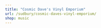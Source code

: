 ```yaml
---
title: "Cosmic Dave's Vinyl Emporium"
url: /sudbury/cosmic-daves-vinyl-emporium/
shop: music
---
```

